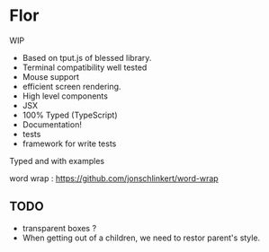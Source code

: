 # Flor

WIP

 * Based on tput.js of blessed library. 
 * Terminal compatibility well tested 
 * Mouse support
 * efficient screen rendering. 
 * High level components
 * JSX 
 * 100% Typed (TypeScript)
 * Documentation!
 * tests
 * framework for write tests

<!-- ## Why -->

Typed and with examples

word wrap : 
https://github.com/jonschlinkert/word-wrap

## TODO

 * transparent boxes ? 
 * When getting out of a children, we need to restor parent's style.